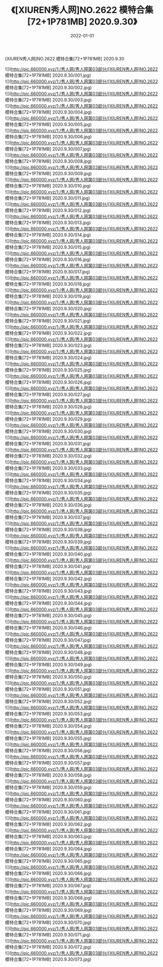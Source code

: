 ﻿---
layout: post
title:  《[XIUREN秀人网]NO.2622 模特合集[72+1P781MB] 2020.9.30》
date:   2022-01-01
img: http://pic.660000.xyz/1:/秀人网/秀人网第03部分/[XIUREN秀人网]NO.2622 模特合集[72+1P781MB] 2020.9.30/000.jpg
categories: [美女, 清纯, 唯美]
---

[XIUREN秀人网]NO.2622 模特合集[72+1P781MB] 2020.9.30

 ![](http://pic.660000.xyz/1:/秀人网/秀人网第03部分/[XIUREN秀人网]NO.2622 模特合集[72+1P781MB] 2020.9.30/001.jpg) <br>![](http://pic.660000.xyz/1:/秀人网/秀人网第03部分/[XIUREN秀人网]NO.2622 模特合集[72+1P781MB] 2020.9.30/002.jpg) <br>![](http://pic.660000.xyz/1:/秀人网/秀人网第03部分/[XIUREN秀人网]NO.2622 模特合集[72+1P781MB] 2020.9.30/003.jpg) <br>![](http://pic.660000.xyz/1:/秀人网/秀人网第03部分/[XIUREN秀人网]NO.2622 模特合集[72+1P781MB] 2020.9.30/004.jpg) <br>![](http://pic.660000.xyz/1:/秀人网/秀人网第03部分/[XIUREN秀人网]NO.2622 模特合集[72+1P781MB] 2020.9.30/005.jpg) <br>![](http://pic.660000.xyz/1:/秀人网/秀人网第03部分/[XIUREN秀人网]NO.2622 模特合集[72+1P781MB] 2020.9.30/006.jpg) <br>![](http://pic.660000.xyz/1:/秀人网/秀人网第03部分/[XIUREN秀人网]NO.2622 模特合集[72+1P781MB] 2020.9.30/007.jpg) <br>![](http://pic.660000.xyz/1:/秀人网/秀人网第03部分/[XIUREN秀人网]NO.2622 模特合集[72+1P781MB] 2020.9.30/008.jpg) <br>![](http://pic.660000.xyz/1:/秀人网/秀人网第03部分/[XIUREN秀人网]NO.2622 模特合集[72+1P781MB] 2020.9.30/009.jpg) <br>![](http://pic.660000.xyz/1:/秀人网/秀人网第03部分/[XIUREN秀人网]NO.2622 模特合集[72+1P781MB] 2020.9.30/010.jpg) <br>![](http://pic.660000.xyz/1:/秀人网/秀人网第03部分/[XIUREN秀人网]NO.2622 模特合集[72+1P781MB] 2020.9.30/011.jpg) <br>![](http://pic.660000.xyz/1:/秀人网/秀人网第03部分/[XIUREN秀人网]NO.2622 模特合集[72+1P781MB] 2020.9.30/012.jpg) <br>![](http://pic.660000.xyz/1:/秀人网/秀人网第03部分/[XIUREN秀人网]NO.2622 模特合集[72+1P781MB] 2020.9.30/013.jpg) <br>![](http://pic.660000.xyz/1:/秀人网/秀人网第03部分/[XIUREN秀人网]NO.2622 模特合集[72+1P781MB] 2020.9.30/014.jpg) <br>![](http://pic.660000.xyz/1:/秀人网/秀人网第03部分/[XIUREN秀人网]NO.2622 模特合集[72+1P781MB] 2020.9.30/015.jpg) <br>![](http://pic.660000.xyz/1:/秀人网/秀人网第03部分/[XIUREN秀人网]NO.2622 模特合集[72+1P781MB] 2020.9.30/016.jpg) <br>![](http://pic.660000.xyz/1:/秀人网/秀人网第03部分/[XIUREN秀人网]NO.2622 模特合集[72+1P781MB] 2020.9.30/017.jpg) <br>![](http://pic.660000.xyz/1:/秀人网/秀人网第03部分/[XIUREN秀人网]NO.2622 模特合集[72+1P781MB] 2020.9.30/018.jpg) <br>![](http://pic.660000.xyz/1:/秀人网/秀人网第03部分/[XIUREN秀人网]NO.2622 模特合集[72+1P781MB] 2020.9.30/019.jpg) <br>![](http://pic.660000.xyz/1:/秀人网/秀人网第03部分/[XIUREN秀人网]NO.2622 模特合集[72+1P781MB] 2020.9.30/020.jpg) <br>![](http://pic.660000.xyz/1:/秀人网/秀人网第03部分/[XIUREN秀人网]NO.2622 模特合集[72+1P781MB] 2020.9.30/021.jpg) <br>![](http://pic.660000.xyz/1:/秀人网/秀人网第03部分/[XIUREN秀人网]NO.2622 模特合集[72+1P781MB] 2020.9.30/022.jpg) <br>![](http://pic.660000.xyz/1:/秀人网/秀人网第03部分/[XIUREN秀人网]NO.2622 模特合集[72+1P781MB] 2020.9.30/023.jpg) <br>![](http://pic.660000.xyz/1:/秀人网/秀人网第03部分/[XIUREN秀人网]NO.2622 模特合集[72+1P781MB] 2020.9.30/024.jpg) <br>![](http://pic.660000.xyz/1:/秀人网/秀人网第03部分/[XIUREN秀人网]NO.2622 模特合集[72+1P781MB] 2020.9.30/025.jpg) <br>![](http://pic.660000.xyz/1:/秀人网/秀人网第03部分/[XIUREN秀人网]NO.2622 模特合集[72+1P781MB] 2020.9.30/026.jpg) <br>![](http://pic.660000.xyz/1:/秀人网/秀人网第03部分/[XIUREN秀人网]NO.2622 模特合集[72+1P781MB] 2020.9.30/027.jpg) <br>![](http://pic.660000.xyz/1:/秀人网/秀人网第03部分/[XIUREN秀人网]NO.2622 模特合集[72+1P781MB] 2020.9.30/028.jpg) <br>![](http://pic.660000.xyz/1:/秀人网/秀人网第03部分/[XIUREN秀人网]NO.2622 模特合集[72+1P781MB] 2020.9.30/029.jpg) <br>![](http://pic.660000.xyz/1:/秀人网/秀人网第03部分/[XIUREN秀人网]NO.2622 模特合集[72+1P781MB] 2020.9.30/030.jpg) <br>![](http://pic.660000.xyz/1:/秀人网/秀人网第03部分/[XIUREN秀人网]NO.2622 模特合集[72+1P781MB] 2020.9.30/031.jpg) <br>![](http://pic.660000.xyz/1:/秀人网/秀人网第03部分/[XIUREN秀人网]NO.2622 模特合集[72+1P781MB] 2020.9.30/032.jpg) <br>![](http://pic.660000.xyz/1:/秀人网/秀人网第03部分/[XIUREN秀人网]NO.2622 模特合集[72+1P781MB] 2020.9.30/033.jpg) <br>![](http://pic.660000.xyz/1:/秀人网/秀人网第03部分/[XIUREN秀人网]NO.2622 模特合集[72+1P781MB] 2020.9.30/034.jpg) <br>![](http://pic.660000.xyz/1:/秀人网/秀人网第03部分/[XIUREN秀人网]NO.2622 模特合集[72+1P781MB] 2020.9.30/035.jpg) <br>![](http://pic.660000.xyz/1:/秀人网/秀人网第03部分/[XIUREN秀人网]NO.2622 模特合集[72+1P781MB] 2020.9.30/036.jpg) <br>![](http://pic.660000.xyz/1:/秀人网/秀人网第03部分/[XIUREN秀人网]NO.2622 模特合集[72+1P781MB] 2020.9.30/037.jpg) <br>![](http://pic.660000.xyz/1:/秀人网/秀人网第03部分/[XIUREN秀人网]NO.2622 模特合集[72+1P781MB] 2020.9.30/038.jpg) <br>![](http://pic.660000.xyz/1:/秀人网/秀人网第03部分/[XIUREN秀人网]NO.2622 模特合集[72+1P781MB] 2020.9.30/039.jpg) <br>![](http://pic.660000.xyz/1:/秀人网/秀人网第03部分/[XIUREN秀人网]NO.2622 模特合集[72+1P781MB] 2020.9.30/040.jpg) <br>![](http://pic.660000.xyz/1:/秀人网/秀人网第03部分/[XIUREN秀人网]NO.2622 模特合集[72+1P781MB] 2020.9.30/041.jpg) <br>![](http://pic.660000.xyz/1:/秀人网/秀人网第03部分/[XIUREN秀人网]NO.2622 模特合集[72+1P781MB] 2020.9.30/042.jpg) <br>![](http://pic.660000.xyz/1:/秀人网/秀人网第03部分/[XIUREN秀人网]NO.2622 模特合集[72+1P781MB] 2020.9.30/043.jpg) <br>![](http://pic.660000.xyz/1:/秀人网/秀人网第03部分/[XIUREN秀人网]NO.2622 模特合集[72+1P781MB] 2020.9.30/044.jpg) <br>![](http://pic.660000.xyz/1:/秀人网/秀人网第03部分/[XIUREN秀人网]NO.2622 模特合集[72+1P781MB] 2020.9.30/045.jpg) <br>![](http://pic.660000.xyz/1:/秀人网/秀人网第03部分/[XIUREN秀人网]NO.2622 模特合集[72+1P781MB] 2020.9.30/046.jpg) <br>![](http://pic.660000.xyz/1:/秀人网/秀人网第03部分/[XIUREN秀人网]NO.2622 模特合集[72+1P781MB] 2020.9.30/047.jpg) <br>![](http://pic.660000.xyz/1:/秀人网/秀人网第03部分/[XIUREN秀人网]NO.2622 模特合集[72+1P781MB] 2020.9.30/048.jpg) <br>![](http://pic.660000.xyz/1:/秀人网/秀人网第03部分/[XIUREN秀人网]NO.2622 模特合集[72+1P781MB] 2020.9.30/049.jpg) <br>![](http://pic.660000.xyz/1:/秀人网/秀人网第03部分/[XIUREN秀人网]NO.2622 模特合集[72+1P781MB] 2020.9.30/050.jpg) <br>![](http://pic.660000.xyz/1:/秀人网/秀人网第03部分/[XIUREN秀人网]NO.2622 模特合集[72+1P781MB] 2020.9.30/051.jpg) <br>![](http://pic.660000.xyz/1:/秀人网/秀人网第03部分/[XIUREN秀人网]NO.2622 模特合集[72+1P781MB] 2020.9.30/052.jpg) <br>![](http://pic.660000.xyz/1:/秀人网/秀人网第03部分/[XIUREN秀人网]NO.2622 模特合集[72+1P781MB] 2020.9.30/053.jpg) <br>![](http://pic.660000.xyz/1:/秀人网/秀人网第03部分/[XIUREN秀人网]NO.2622 模特合集[72+1P781MB] 2020.9.30/054.jpg) <br>![](http://pic.660000.xyz/1:/秀人网/秀人网第03部分/[XIUREN秀人网]NO.2622 模特合集[72+1P781MB] 2020.9.30/055.jpg) <br>![](http://pic.660000.xyz/1:/秀人网/秀人网第03部分/[XIUREN秀人网]NO.2622 模特合集[72+1P781MB] 2020.9.30/056.jpg) <br>![](http://pic.660000.xyz/1:/秀人网/秀人网第03部分/[XIUREN秀人网]NO.2622 模特合集[72+1P781MB] 2020.9.30/057.jpg) <br>![](http://pic.660000.xyz/1:/秀人网/秀人网第03部分/[XIUREN秀人网]NO.2622 模特合集[72+1P781MB] 2020.9.30/058.jpg) <br>![](http://pic.660000.xyz/1:/秀人网/秀人网第03部分/[XIUREN秀人网]NO.2622 模特合集[72+1P781MB] 2020.9.30/059.jpg) <br>![](http://pic.660000.xyz/1:/秀人网/秀人网第03部分/[XIUREN秀人网]NO.2622 模特合集[72+1P781MB] 2020.9.30/060.jpg) <br>![](http://pic.660000.xyz/1:/秀人网/秀人网第03部分/[XIUREN秀人网]NO.2622 模特合集[72+1P781MB] 2020.9.30/061.jpg) <br>![](http://pic.660000.xyz/1:/秀人网/秀人网第03部分/[XIUREN秀人网]NO.2622 模特合集[72+1P781MB] 2020.9.30/062.jpg) <br>![](http://pic.660000.xyz/1:/秀人网/秀人网第03部分/[XIUREN秀人网]NO.2622 模特合集[72+1P781MB] 2020.9.30/063.jpg) <br>![](http://pic.660000.xyz/1:/秀人网/秀人网第03部分/[XIUREN秀人网]NO.2622 模特合集[72+1P781MB] 2020.9.30/064.jpg) <br>![](http://pic.660000.xyz/1:/秀人网/秀人网第03部分/[XIUREN秀人网]NO.2622 模特合集[72+1P781MB] 2020.9.30/065.jpg) <br>![](http://pic.660000.xyz/1:/秀人网/秀人网第03部分/[XIUREN秀人网]NO.2622 模特合集[72+1P781MB] 2020.9.30/066.jpg) <br>![](http://pic.660000.xyz/1:/秀人网/秀人网第03部分/[XIUREN秀人网]NO.2622 模特合集[72+1P781MB] 2020.9.30/067.jpg) <br>![](http://pic.660000.xyz/1:/秀人网/秀人网第03部分/[XIUREN秀人网]NO.2622 模特合集[72+1P781MB] 2020.9.30/068.jpg) <br>![](http://pic.660000.xyz/1:/秀人网/秀人网第03部分/[XIUREN秀人网]NO.2622 模特合集[72+1P781MB] 2020.9.30/069.jpg) <br>![](http://pic.660000.xyz/1:/秀人网/秀人网第03部分/[XIUREN秀人网]NO.2622 模特合集[72+1P781MB] 2020.9.30/070.jpg) <br>![](http://pic.660000.xyz/1:/秀人网/秀人网第03部分/[XIUREN秀人网]NO.2622 模特合集[72+1P781MB] 2020.9.30/071.jpg) <br>![](http://pic.660000.xyz/1:/秀人网/秀人网第03部分/[XIUREN秀人网]NO.2622 模特合集[72+1P781MB] 2020.9.30/072.jpg) <br>![](http://pic.660000.xyz/1:/秀人网/秀人网第03部分/[XIUREN秀人网]NO.2622 模特合集[72+1P781MB] 2020.9.30/073.jpg) <br>